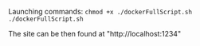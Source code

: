 Launching commands:
`chmod +x ./dockerFullScript.sh`
`./dockerFullScript.sh`

The site can be then found at "http://localhost:1234"